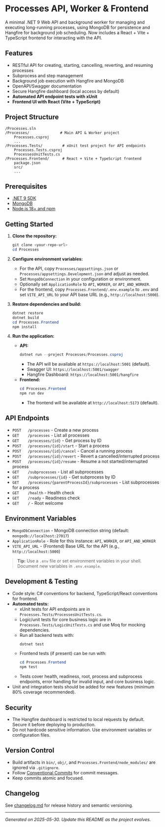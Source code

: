 # Processes API, Worker & Frontend

A minimal .NET 9 Web API and background worker for managing and executing long-running processes, using MongoDB for persistence and Hangfire for background job scheduling. Now includes a React + Vite + TypeScript frontend for interacting with the API.

## Features

- RESTful API for creating, starting, cancelling, reverting, and resuming processes
- Subprocess and step management
- Background job execution with Hangfire and MongoDB
- OpenAPI/Swagger documentation
- Secure Hangfire dashboard (local access by default)
- **Automated API endpoint tests with xUnit**
- **Frontend UI with React (Vite + TypeScript)**

## Project Structure

```
/Processes.sln
/Processes/              # Main API & Worker project
    Processes.csproj
    ...
/Processes.Tests/         # xUnit test project for API endpoints
    Processes.Tests.csproj
    ProcessesUnitTests.cs
/Processes.Frontend/      # React + Vite + TypeScript frontend
    package.json
    src/
    ...
```

## Prerequisites

- [.NET 9 SDK](https://dotnet.microsoft.com/download)
- [MongoDB](https://www.mongodb.com/try/download/community)
- [Node.js 18+ and npm](https://nodejs.org/)

## Getting Started

1. **Clone the repository:**

   ```powershell
   git clone <your-repo-url>
   cd Processes
   ```

2. **Configure environment variables:**

   - For the API, copy `Processes/appsettings.json` or `Processes/appsettings.Development.json` and adjust as needed.
   - Set `MongoDbConnection` in your configuration or environment.
   - Optionally set `ApplicationRole` to `API`, `WORKER`, or `API_AND_WORKER`.
   - For the frontend, copy `Processes.Frontend/.env.example` to `.env` and set `VITE_API_URL` to your API base URL (e.g., `http://localhost:5000`).

3. **Restore dependencies and build:**

   ```powershell
   dotnet restore
   dotnet build
   cd Processes.Frontend
   npm install
   ```

4. **Run the application:**
   - **API:**
     ```powershell
     dotnet run --project Processes/Processes.csproj
     ```
     - The API will be available at `https://localhost:5001` (default).
     - Swagger UI: `https://localhost:5001/swagger`
     - Hangfire Dashboard: `https://localhost:5001/hangfire`
   - **Frontend:**
     ```powershell
     cd Processes.Frontend
     npm run dev
     ```
     - The frontend will be available at `http://localhost:5173` (default).

## API Endpoints

- `POST   /processes` - Create a new process
- `GET    /processes` - List all processes
- `GET    /processes/{id}` - Get process by ID
- `POST   /processes/{id}/start` - Start a process
- `POST   /processes/{id}/cancel` - Cancel a running process
- `POST   /processes/{id}/revert` - Revert a cancelled/interrupted process
- `POST   /processes/{id}/resume` - Resume a not started/interrupted process
- `GET    /subprocesses` - List all subprocesses
- `GET    /subprocesses/{id}` - Get subprocess by ID
- `GET    /processes/{parentProcessId}/subprocesses` - List subprocesses for a process
- `GET    /health` - Health check
- `GET    /ready` - Readiness check
- `GET    /` - Root welcome

## Environment Variables

- `MongoDbConnection` - MongoDB connection string (default: `mongodb://localhost:27017`)
- `ApplicationRole` - Role for this instance: `API`, `WORKER`, or `API_AND_WORKER`
- `VITE_API_URL` - (Frontend) Base URL for the API (e.g., `http://localhost:5000`)

> **Tip:** Use a `.env` file or set environment variables in your shell. Document new variables in `.env.example`.

## Development & Testing

- Code style: C# conventions for backend, TypeScript/React conventions for frontend.
- **Automated tests:**
  - xUnit tests for API endpoints are in `Processes.Tests/ProcessesUnitTests.cs`.
  - Logic/unit tests for core business logic are in `Processes.Tests/LogicUnitTests.cs` and use Moq for mocking dependencies.
  - Run all backend tests with:
    ```powershell
    dotnet test
    ```
  - Frontend tests (if present) can be run with:
    ```powershell
    cd Processes.Frontend
    npm test
    ```
  - Tests cover health, readiness, root, process and subprocess endpoints, error handling for invalid input, and core business logic.
- Unit and integration tests should be added for new features (minimum 80% coverage recommended).

## Security

- The Hangfire dashboard is restricted to local requests by default. Secure it before deploying to production.
- Do not hardcode sensitive information. Use environment variables or configuration files.

## Version Control

- Build artifacts in `bin/`, `obj/`, and `Processes.Frontend/node_modules/` are ignored via `.gitignore`.
- Follow [Conventional Commits](https://www.conventionalcommits.org/) for commit messages.
- Keep commits atomic and focused.

## Changelog

See [changelog.md](changelog.md) for release history and semantic versioning.

---

_Generated on 2025-05-30. Update this README as the project evolves._

